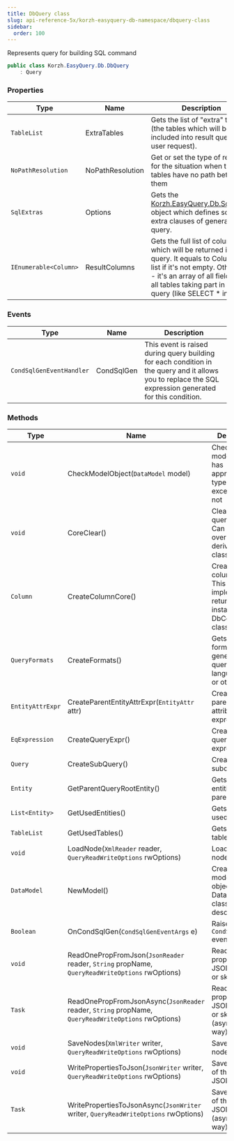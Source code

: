 ```yaml
---
title: DbQuery class
slug: api-reference-5x/korzh-easyquery-db-namespace/dbquery-class
sidebar:
  order: 100
---
```


Represents query for building SQL command
```csharp
public class Korzh.EasyQuery.Db.DbQuery
    : Query

```

### Properties

| Type | Name | Description | 
| --- | --- | --- | 
| `TableList` | ExtraTables | Gets the list of "extra" tables (the tables which will be included into result query by user request). | 
| `NoPathResolution` | NoPathResolution | Get or set the type of reaction for the situation when two tables have no path between them | 
| `SqlExtras` | Options | Gets the [Korzh.EasyQuery.Db.SqlExtras](///////////////easyquery/docs/api-reference-5x/korzh-easyquery-db-namespace/sqlextras-class) object which defines some extra clauses of generated query. | 
| `IEnumerable<Column>` | ResultColumns | Gets the full list of columns which will be returned in result query.  It equals to Columns list if it's not empty. Otherwise - it's an array of all fields from all tables taking part in this query (like SELECT * in SQL). | 


### Events

| Type | Name | Description | 
| --- | --- | --- | 
| `CondSqlGenEventHandler` | CondSqlGen | This event is raised during query building for each condition in the query and it  allows you to replace the SQL expression generated for this condition. | 


### Methods

| Type | Name | Description | 
| --- | --- | --- | 
| `void` | CheckModelObject(`DataModel` model) | Checks if model object has appropriate type and raise exception if not | 
| `void` | CoreClear() | Clears all query content. Can be overriden in derived classes. | 
| `Column` | CreateColumnCore() | Creates the column object. This particular implementation returns and instance of DbColumn class | 
| `QueryFormats` | CreateFormats() | Gets the formats of generated query language (SQL or other). | 
| `EntityAttrExpr` | CreateParentEntityAttrExpr(`EntityAttr` attr) | Creates the parent entity attribute expression. | 
| `EqExpression` | CreateQueryExpr() | Creates a sub-query expression. | 
| `Query` | CreateSubQuery() | Creates the subquery. | 
| `Entity` | GetParentQueryRootEntity() | Gets the entities from parent query. | 
| `List<Entity>` | GetUsedEntities() | Gets the list of used entities. | 
| `TableList` | GetUsedTables() | Gets the used tables. | 
| `void` | LoadNode(`XmlReader` reader, `QueryReadWriteOptions` rwOptions) | Loads the root node. | 
| `DataModel` | NewModel() | Creates a new model (an object of DataModel class or its descendant). | 
| `Boolean` | OnCondSqlGen(`CondSqlGenEventArgs` e) | Raises the `CondSqlGen` event. | 
| `void` | ReadOnePropFromJson(`JsonReader` reader, `String` propName, `QueryReadWriteOptions` rwOptions) | Reads the property from JSON reader or skip unused. | 
| `Task` | ReadOnePropFromJsonAsync(`JsonReader` reader, `String` propName, `QueryReadWriteOptions` rwOptions) | Reads the property from JSON reader or skip unused (asynchronous way). | 
| `void` | SaveNodes(`XmlWriter` writer, `QueryReadWriteOptions` rwOptions) | Saves the root nodes. | 
| `void` | WritePropertiesToJson(`JsonWriter` writer, `QueryReadWriteOptions` rwOptions) | Saves content of the query to JSON. | 
| `Task` | WritePropertiesToJsonAsync(`JsonWriter` writer, `QueryReadWriteOptions` rwOptions) | Saves content of the query to JSON (asynchronous way). |
